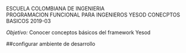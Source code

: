 ESCUELA COLOMBIANA DE INGENIERIA  
PROGRAMACION FUNCIONAL PARA INGENIEROS 
YESOD CONECPTOS BASICOS 
2019-03 

*Objetivo:* Conocer conceptos básicos del framework Yesod

##configurar ambiente de desarrollo
